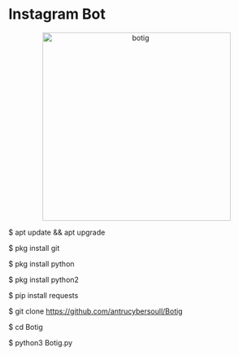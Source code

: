 # Instagram Bot


<center><img width="370px" hight="230px"src="https://i.ibb.co/nkmgKVJ/botig.jpg" alt="botig"></center>


$ apt update && apt upgrade

$ pkg install git 

$ pkg install python

$ pkg install python2

$ pip install requests 

$ git clone https://github.com/antrucybersoull/Botig

$ cd Botig

$ python3 Botig.py
